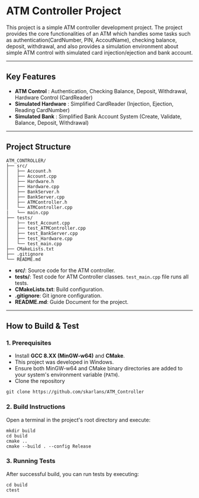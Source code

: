 # ATM Controller Project

This project is a simple ATM controller development project. 
The project provides the core functionalities of an ATM which handles some tasks such as authentication(CardNumber, PIN, AccoutName), checking balance, deposit, withdrawal, and also provides a simulation environment about simple ATM control with simulated card injection/ejection and bank account.

---

## Key Features

- **ATM Control** :  Authentication, Checking Balance, Deposit, Withdrawal, Hardware Control (CardReader)
- **Simulated Hardware** : Simplified CardReader (Injection, Ejection, Reading CardNumber)  
- **Simulated Bank** : Simplified Bank Account System (Create, Validate, Balance, Deposit, Withdrawal)

---

## Project Structure

```plaintext
ATM_CONTROLLER/
├── src/
│   ├── Account.h
│   ├── Account.cpp
│   ├── Hardware.h
│   ├── Hardware.cpp
│   ├── BankServer.h
│   ├── BankServer.cpp
│   ├── ATMController.h
│   └── ATMController.cpp
|   └── main.cpp
├── tests/
│   ├── test_Account.cpp
│   ├── test_ATMController.cpp
│   ├── test_BankServer.cpp
│   ├── test_Hardware.cpp
│   └── test_main.cpp
├── CMakeLists.txt
├── .gitignore
└── README.md
```

- **src/**: Source code for the ATM controller.
- **tests/**: Test code for ATM Controller classes. `test_main.cpp` file runs all tests.
- **CMakeLists.txt**: Build configuration.
- **.gitignore**: Git ignore configuration.
- **README.md**: Guide Document for the project.


---

## How to Build & Test

### 1. Prerequisites

- Install **GCC 8.XX (MinGW-w64)** and **CMake**.
- This project was developed in Windows.
- Ensure both MinGW-w64 and CMake binary directories are added to your system's environment variable (`PATH`).
- Clone the repository

```shell
git clone https://github.com/skarlans/ATM_Controller
```

### 2. Build Instructions

Open a terminal in the project's root directory and execute:

```shell
mkdir build
cd build
cmake ..
cmake --build . --config Release
```

### 3. Running Tests

After successful build, you can run tests by executing:

```shell
cd build
ctest
```


